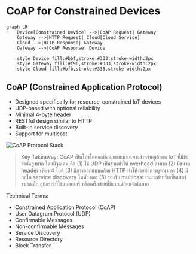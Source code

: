 # CoAP for Constrained Devices

```mermaid
graph LR
    Device[Constrained Device] -->|CoAP Request| Gateway
    Gateway -->|HTTP Request| Cloud[Cloud Service]
    Cloud -->|HTTP Response| Gateway
    Gateway -->|CoAP Response| Device
    
    style Device fill:#bbf,stroke:#333,stroke-width:2px
    style Gateway fill:#f96,stroke:#333,stroke-width:2px
    style Cloud fill:#bfb,stroke:#333,stroke-width:2px
```

## CoAP (Constrained Application Protocol)
- Designed specifically for resource-constrained IoT devices
- UDP-based with optional reliability
- Minimal 4-byte header
- RESTful design similar to HTTP
- Built-in service discovery
- Support for multicast

![CoAP Protocol Stack](https://www.google.com/search?q=coap+protocol+stack+constrained+devices+iot&tbm=isch)

> Key Takeaway: CoAP เป็นโปรโตคอลที่ออกแบบมาเฉพาะสำหรับอุปกรณ์ IoT ที่มีข้อจำกัดสูงมาก โดยมีจุดเด่น คือ (1) ใช้ UDP เป็นฐานทำให้ overhead ต่ำมาก (2) มีขนาด header เพียง 4 ไบต์ (3) มีการออกแบบคล้าย HTTP ทำให้ง่ายต่อการบูรณาการ (4) มีกลไก service discovery ในตัว และ (5) รองรับ multicast เหมาะสำหรับเซ็นเซอร์ขนาดเล็ก อุปกรณ์ที่ใช้แบตเตอรี่ หรือเครือข่ายที่มีแบนด์วิดธ์จำกัดมาก

Technical Terms:
- Constrained Application Protocol (CoAP)
- User Datagram Protocol (UDP)
- Confirmable Messages
- Non-confirmable Messages
- Service Discovery
- Resource Directory
- Block Transfer
